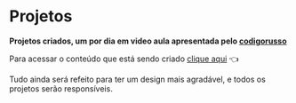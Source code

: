 # Projetos 

**Projetos criados, um por dia em video aula apresentada pelo [codigorusso](https://www.instagram.com/codigorusso/?hl=pt-br)**

Para acessar o conteúdo que está sendo criado [clique aqui](https://rhama-krisner.github.io/Projeto-do-Russo/.) :point_left:

Tudo ainda será refeito para ter um design mais agradável, e todos os projetos serão responsíveis.
